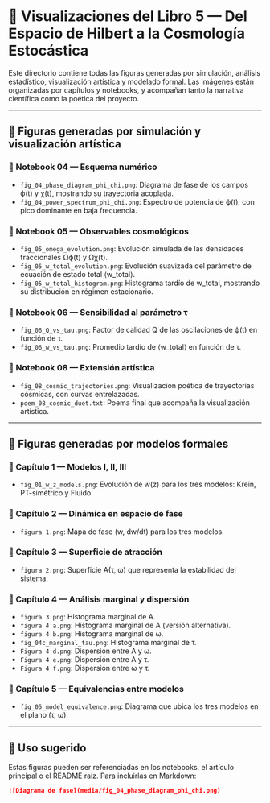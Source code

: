 


# 📁 Visualizaciones del Libro 5 — Del Espacio de Hilbert a la Cosmología Estocástica

Este directorio contiene todas las figuras generadas por simulación, análisis estadístico, visualización artística y modelado formal. Las imágenes están organizadas por capítulos y notebooks, y acompañan tanto la narrativa científica como la poética del proyecto.

---

## 🔬 Figuras generadas por simulación y visualización artística

### 📘 Notebook 04 — Esquema numérico

- `fig_04_phase_diagram_phi_chi.png`: Diagrama de fase de los campos ϕ(t) y χ(t), mostrando su trayectoria acoplada.
- `fig_04_power_spectrum_phi_chi.png`: Espectro de potencia de ϕ(t), con pico dominante en baja frecuencia.

### 📘 Notebook 05 — Observables cosmológicos

- `fig_05_omega_evolution.png`: Evolución simulada de las densidades fraccionales Ωϕ(t) y Ωχ(t).
- `fig_05_w_total_evolution.png`: Evolución suavizada del parámetro de ecuación de estado total ⟨w_total⟩.
- `fig_05_w_total_histogram.png`: Histograma tardío de w_total, mostrando su distribución en régimen estacionario.

### 📘 Notebook 06 — Sensibilidad al parámetro τ

- `fig_06_Q_vs_tau.png`: Factor de calidad Q de las oscilaciones de ϕ(t) en función de τ.
- `fig_06_w_vs_tau.png`: Promedio tardío de ⟨w_total⟩ en función de τ.

### 🎨 Notebook 08 — Extensión artística

- `fig_08_cosmic_trajectories.png`: Visualización poética de trayectorias cósmicas, con curvas entrelazadas.
- `poem_08_cosmic_duet.txt`: Poema final que acompaña la visualización artística.

---

## 📐 Figuras generadas por modelos formales

### 📘 Capítulo 1 — Modelos I, II, III

- `fig_01_w_z_models.png`: Evolución de w(z) para los tres modelos: Krein, PT-simétrico y Fluido.

### 📘 Capítulo 2 — Dinámica en espacio de fase

- `figura 1.png`: Mapa de fase (w, dw/dt) para los tres modelos.

### 📘 Capítulo 3 — Superficie de atracción

- `figura 2.png`: Superficie A(τ, ω) que representa la estabilidad del sistema.

### 📘 Capítulo 4 — Análisis marginal y dispersión

- `figura 3.png`: Histograma marginal de A.
- `figura 4 a.png`: Histograma marginal de A (versión alternativa).
- `figura 4 b.png`: Histograma marginal de ω.
- `fig_04c_marginal_tau.png`: Histograma marginal de τ.
- `Figura 4 d.png`: Dispersión entre A y ω.
- `Figura 4 e.png`: Dispersión entre A y τ.
- `Figura 4 f.png`: Dispersión entre ω y τ.

### 📘 Capítulo 5 — Equivalencias entre modelos

- `fig_05_model_equivalence.png`: Diagrama que ubica los tres modelos en el plano (τ, ω).

---

## 🧭 Uso sugerido

Estas figuras pueden ser referenciadas en los notebooks, el artículo principal o el README raíz. Para incluirlas en Markdown:

```markdown
![Diagrama de fase](media/fig_04_phase_diagram_phi_chi.png)

